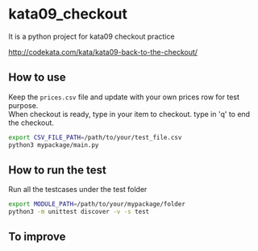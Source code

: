 # kata09_checkout
It is a python project for kata09 checkout practice

http://codekata.com/kata/kata09-back-to-the-checkout/

## How to use
Keep the `prices.csv` file and update with your own prices row for test purpose.     
When checkout is ready, type in your item to checkout. type in 'q' to end the checkout.      

```sh
export CSV_FILE_PATH=/path/to/your/test_file.csv
python3 mypackage/main.py
```

## How to run the test     
Run all the testcases under the test folder    

```sh
export MODULE_PATH=/path/to/your/mypackage/folder
python3 -m unittest discover -v -s test
```

## To improve
  